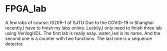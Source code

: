 # FPGA_lab
A few labs of course: IS209-1 of SJTU
Due to the COVID-19 in Shanghai recently,I have to finish my labs online.
Luckily,I only need to finish three lab using VerilogHDL.
The first lab is really esay.
water_led is its name.
And the second one is a counter with two functions.
The last one is a sequence detector.
